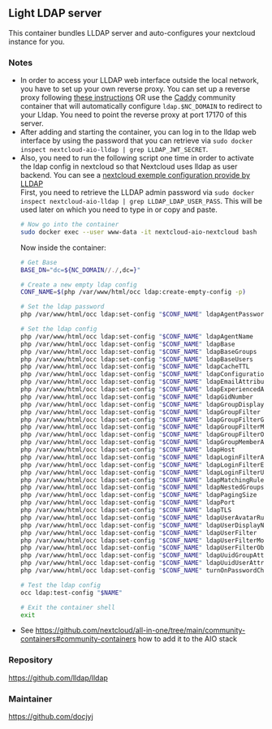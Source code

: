 ## Light LDAP server
This container bundles LLDAP server and auto-configures your nextcloud instance for you.

### Notes
- In order to access your LLDAP web interface outside the local network, you have to set up your own reverse proxy. You can set up a reverse proxy following [these instructions](https://github.com/nextcloud/all-in-one/blob/main/reverse-proxy.md) OR use the [Caddy](https://github.com/nextcloud/all-in-one/tree/main/community-containers/caddy) community container that will automatically configure `ldap.$NC_DOMAIN` to redirect to your Lldap. You need to point the reverse proxy at port 17170 of this server.
- After adding and starting the container, you can log in to the lldap web interface by using the password that you can retrieve via `sudo docker inspect nextcloud-aio-lldap | grep LLDAP_JWT_SECRET`.
- Also, you need to run the following script one time in order to activate the ldap config in nextcloud so that Nextcloud uses lldap as user backend. You can see a [nextcloud exemple configuration provide by LLDAP](https://github.com/lldap/lldap/blob/main/example_configs/nextcloud.md)<br>
    First, you need to retrieve the LLDAP admin password via `sudo docker inspect nextcloud-aio-lldap | grep LLDAP_LDAP_USER_PASS`. This will be used later on which you need to type in or copy and paste.
    ```bash
    # Now go into the container
    sudo docker exec --user www-data -it nextcloud-aio-nextcloud bash
    ```
    Now inside the container:
    ```bash
    # Get Base
    BASE_DN="dc=${NC_DOMAIN//./,dc=}"
    
    # Create a new empty ldap config
    CONF_NAME=$(php /var/www/html/occ ldap:create-empty-config -p)
  
    # Set the ldap password
    php /var/www/html/occ ldap:set-config "$CONF_NAME" ldapAgentPassword "<your-password>"

    # Set the ldap config
    php /var/www/html/occ ldap:set-config "$CONF_NAME" ldapAgentName                "uid=ro_admin,ou=people,$BASE_DN"
    php /var/www/html/occ ldap:set-config "$CONF_NAME" ldapBase                     "$BASE_DN"
    php /var/www/html/occ ldap:set-config "$CONF_NAME" ldapBaseGroups               "$BASE_DN"
    php /var/www/html/occ ldap:set-config "$CONF_NAME" ldapBaseUsers                "$BASE_DN"
    php /var/www/html/occ ldap:set-config "$CONF_NAME" ldapCacheTTL                 600
    php /var/www/html/occ ldap:set-config "$CONF_NAME" ldapConfigurationActive      1
    php /var/www/html/occ ldap:set-config "$CONF_NAME" ldapEmailAttribute           "mail"
    php /var/www/html/occ ldap:set-config "$CONF_NAME" ldapExperiencedAdmin         0
    php /var/www/html/occ ldap:set-config "$CONF_NAME" ldapGidNumber                "gidNumber"
    php /var/www/html/occ ldap:set-config "$CONF_NAME" ldapGroupDisplayName         "cn"
    php /var/www/html/occ ldap:set-config "$CONF_NAME" ldapGroupFilter              "(&(objectclass=groupOfUniqueNames))"
    php /var/www/html/occ ldap:set-config "$CONF_NAME" ldapGroupFilterGroups        ""
    php /var/www/html/occ ldap:set-config "$CONF_NAME" ldapGroupFilterMode          0
    php /var/www/html/occ ldap:set-config "$CONF_NAME" ldapGroupFilterObjectclass   "groupOfUniqueNames"
    php /var/www/html/occ ldap:set-config "$CONF_NAME" ldapGroupMemberAssocAttr     "uniqueMember"
    php /var/www/html/occ ldap:set-config "$CONF_NAME" ldapHost                     "nextcloud-aio-lldap"
    php /var/www/html/occ ldap:set-config "$CONF_NAME" ldapLoginFilterAttributes    "uid"
    php /var/www/html/occ ldap:set-config "$CONF_NAME" ldapLoginFilterEmail         0
    php /var/www/html/occ ldap:set-config "$CONF_NAME" ldapLoginFilterUsername      1
    php /var/www/html/occ ldap:set-config "$CONF_NAME" ldapMatchingRuleInChainState "unknown"
    php /var/www/html/occ ldap:set-config "$CONF_NAME" ldapNestedGroups             0
    php /var/www/html/occ ldap:set-config "$CONF_NAME" ldapPagingSize               500
    php /var/www/html/occ ldap:set-config "$CONF_NAME" ldapPort                     3890
    php /var/www/html/occ ldap:set-config "$CONF_NAME" ldapTLS                      0
    php /var/www/html/occ ldap:set-config "$CONF_NAME" ldapUserAvatarRule           "default"
    php /var/www/html/occ ldap:set-config "$CONF_NAME" ldapUserDisplayName          "displayname"
    php /var/www/html/occ ldap:set-config "$CONF_NAME" ldapUserFilter               "(&(objectClass=person)(uid=%uid))"
    php /var/www/html/occ ldap:set-config "$CONF_NAME" ldapUserFilterMode           1
    php /var/www/html/occ ldap:set-config "$CONF_NAME" ldapUserFilterObjectclass    "person"
    php /var/www/html/occ ldap:set-config "$CONF_NAME" ldapUuidGroupAttribute       "auto"
    php /var/www/html/occ ldap:set-config "$CONF_NAME" ldapUuidUserAttribute        "auto"
    php /var/www/html/occ ldap:set-config "$CONF_NAME" turnOnPasswordChange         0

    # Test the ldap config
    occ ldap:test-config "$NAME"
  
    # Exit the container shell
    exit
    ```
- See https://github.com/nextcloud/all-in-one/tree/main/community-containers#community-containers how to add it to the AIO stack

### Repository
https://github.com/lldap/lldap

### Maintainer
https://github.com/docjyj
